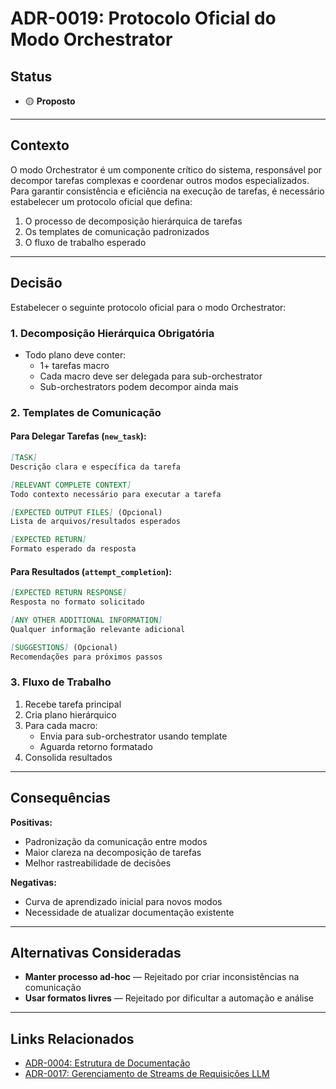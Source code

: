 # ADR-0019: Protocolo Oficial do Modo Orchestrator

## Status

- 🟡 **Proposto**

---

## Contexto

O modo Orchestrator é um componente crítico do sistema, responsável por decompor tarefas complexas e coordenar outros modos especializados. Para garantir consistência e eficiência na execução de tarefas, é necessário estabelecer um protocolo oficial que defina:

1. O processo de decomposição hierárquica de tarefas
2. Os templates de comunicação padronizados
3. O fluxo de trabalho esperado

---

## Decisão

Estabelecer o seguinte protocolo oficial para o modo Orchestrator:

### 1. Decomposição Hierárquica Obrigatória
- Todo plano deve conter:
  - 1+ tarefas macro
  - Cada macro deve ser delegada para sub-orchestrator
  - Sub-orchestrators podem decompor ainda mais

### 2. Templates de Comunicação

#### Para Delegar Tarefas (`new_task`):
```markdown
[TASK]
Descrição clara e específica da tarefa

[RELEVANT COMPLETE CONTEXT]
Todo contexto necessário para executar a tarefa

[EXPECTED OUTPUT FILES] (Opcional)
Lista de arquivos/resultados esperados

[EXPECTED RETURN]
Formato esperado da resposta
```

#### Para Resultados (`attempt_completion`):
```markdown
[EXPECTED RETURN RESPONSE]
Resposta no formato solicitado

[ANY OTHER ADDITIONAL INFORMATION]
Qualquer informação relevante adicional

[SUGGESTIONS] (Opcional)
Recomendações para próximos passos
```

### 3. Fluxo de Trabalho
1. Recebe tarefa principal
2. Cria plano hierárquico
3. Para cada macro:
   - Envia para sub-orchestrator usando template
   - Aguarda retorno formatado
4. Consolida resultados

---

## Consequências

**Positivas:**
- Padronização da comunicação entre modos
- Maior clareza na decomposição de tarefas
- Melhor rastreabilidade de decisões

**Negativas:**
- Curva de aprendizado inicial para novos modos
- Necessidade de atualizar documentação existente

---

## Alternativas Consideradas

- **Manter processo ad-hoc** — Rejeitado por criar inconsistências na comunicação
- **Usar formatos livres** — Rejeitado por dificultar a automação e análise

---

## Links Relacionados

- [ADR-0004: Estrutura de Documentação](../adr/ADR-0004-Estrutura-de-Documentacao.md)
- [ADR-0017: Gerenciamento de Streams de Requisições LLM](../adr/ADR-0017-Gerenciamento-Streams-Requisicoes-LlmService.md)